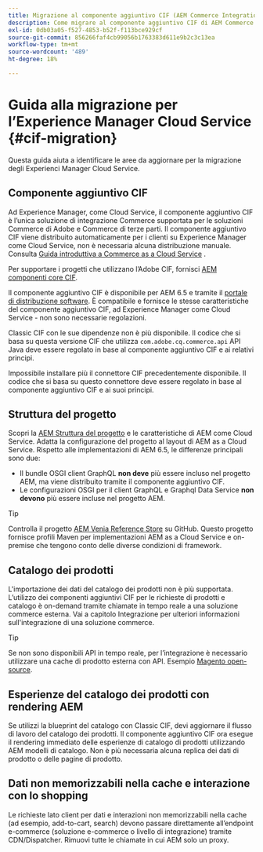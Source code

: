 ```yaml
---
title: Migrazione al componente aggiuntivo CIF (AEM Commerce Integration Framework)
description: Come migrare al componente aggiuntivo CIF di AEM Commerce Integration Framework (CIF) da una versione precedente
exl-id: 0db03a05-f527-4853-b52f-f113bce929cf
source-git-commit: 856266faf4cb99056b1763383d611e9b2c3c13ea
workflow-type: tm+mt
source-wordcount: '489'
ht-degree: 18%

---
```


# Guida alla migrazione per l’Experience Manager Cloud Service {#cif-migration}

Questa guida aiuta a identificare le aree da aggiornare per la migrazione degli Experienci Manager Cloud Service.

## Componente aggiuntivo CIF

Ad Experience Manager, come Cloud Service, il componente aggiuntivo CIF è l’unica soluzione di integrazione Commerce supportata per le soluzioni Commerce di Adobe e Commerce di terze parti. Il componente aggiuntivo CIF viene distribuito automaticamente per i clienti su Experience Manager come Cloud Service, non è necessaria alcuna distribuzione manuale. Consulta [Guida introduttiva a Commerce as a Cloud Service](getting-started.md) .

Per supportare i progetti che utilizzano l’Adobe CIF, fornisci [AEM componenti core CIF](https://github.com/adobe/aem-core-cif-components).

Il componente aggiuntivo CIF è disponibile per AEM 6.5 e tramite il [portale di distribuzione software](https://experience.adobe.com/#/downloads/content/software-distribution/en/aem.html). È compatibile e fornisce le stesse caratteristiche del componente aggiuntivo CIF, ad Experience Manager come Cloud Service - non sono necessarie regolazioni.

Classic CIF con le sue dipendenze non è più disponibile. Il codice che si basa su questa versione CIF che utilizza `com.adobe.cq.commerce.api` API Java deve essere regolato in base al componente aggiuntivo CIF e ai relativi principi.

Impossibile installare più il connettore CIF precedentemente disponibile. Il codice che si basa su questo connettore deve essere regolato in base al componente aggiuntivo CIF e ai suoi principi.

## Struttura del progetto

Scopri la [AEM Struttura del progetto](https://experienceleague.adobe.com/docs/experience-manager-cloud-service/implementing/developing/aem-project-content-package-structure.html) e le caratteristiche di AEM come Cloud Service. Adatta la configurazione del progetto al layout di AEM as a Cloud Service.
Rispetto alle implementazioni di AEM 6.5, le differenze principali sono due:

* Il bundle OSGI client GraphQL **non deve** più essere incluso nel progetto AEM, ma viene distribuito tramite il componente aggiuntivo CIF.
* Le configurazioni OSGI per il client GraphQL e Graphql Data Service **non devono** più essere incluse nel progetto AEM.

>[!TIP]
>
>Controlla il progetto [AEM Venia Reference Store](https://github.com/adobe/aem-cif-guides-venia) su GitHub. Questo progetto fornisce profili Maven per implementazioni AEM as a Cloud Service e on-premise che tengono conto delle diverse condizioni di framework.

## Catalogo dei prodotti

L&#39;importazione dei dati del catalogo dei prodotti non è più supportata. L’utilizzo dei componenti aggiuntivi CIF per le richieste di prodotti e catalogo è on-demand tramite chiamate in tempo reale a una soluzione commerce esterna. Vai a capitolo Integrazione per ulteriori informazioni sull&#39;integrazione di una soluzione commerce.

>[!TIP]
>
>Se non sono disponibili API in tempo reale, per l’integrazione è necessario utilizzare una cache di prodotto esterna con API. Esempio [Magento open-source](https://magento.com/products/magento-open-source).

## Esperienze del catalogo dei prodotti con rendering AEM

Se utilizzi la blueprint del catalogo con Classic CIF, devi aggiornare il flusso di lavoro del catalogo dei prodotti. Il componente aggiuntivo CIF ora esegue il rendering immediato delle esperienze di catalogo di prodotti utilizzando AEM modelli di catalogo. Non è più necessaria alcuna replica dei dati di prodotto o delle pagine di prodotto.

## Dati non memorizzabili nella cache e interazione con lo shopping

Le richieste lato client per dati e interazioni non memorizzabili nella cache (ad esempio, add-to-cart, search) devono passare direttamente all’endpoint e-commerce (soluzione e-commerce o livello di integrazione) tramite CDN/Dispatcher. Rimuovi tutte le chiamate in cui AEM solo un proxy.
